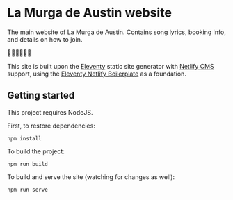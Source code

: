 # La Murga de Austin website

The main website of La Murga de Austin. Contains song lyrics, booking info, and details on how to join.

💚🖤💚🖤💚🖤

This site is built upon the [Eleventy](https://www.11ty.io/) static site generator with [Netlify CMS](https://www.netlifycms.org/) support, using the [Eleventy Netlify Boilerplate](https://github.com/danurbanowicz/eleventy-netlify-boilerplate) as a foundation.

## Getting started

This project requires NodeJS.

First, to restore dependencies:

    npm install

To build the project:

    npm run build

To build and serve the site (watching for changes as well):

    npm run serve
